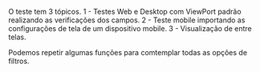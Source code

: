 O teste tem 3 tópicos.
1 - Testes Web e Desktop com ViewPort padrão realizando as verificações dos campos.
2 - Teste mobile importando as configurações de tela de um dispositivo mobile.
3 - Visualização de entre telas.

Podemos repetir algumas funções para comtemplar todas as opções de filtros.


